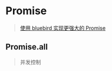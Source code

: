 # Promise

> [使用 bluebird 实现更强大的 Promise](https://www.ibm.com/developerworks/cn/web/wa-lo-use-bluebird-implements-power-promise/index.html)

## Promise.all

> 并发控制